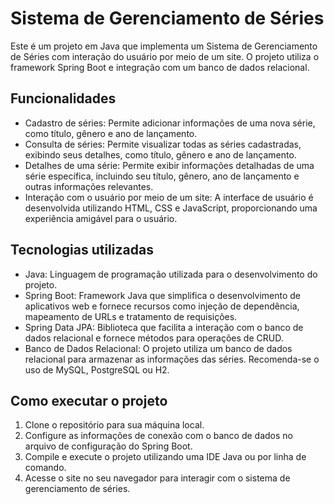 <h1>Sistema de Gerenciamento de Séries</h1>

<p>Este é um projeto em Java que implementa um Sistema de Gerenciamento de Séries com interação do usuário por meio de um site. O projeto utiliza o framework Spring Boot e integração com um banco de dados relacional.</p>

<h2>Funcionalidades</h2>

<ul>
  <li>Cadastro de séries: Permite adicionar informações de uma nova série, como título, gênero e ano de lançamento.</li>
  <li>Consulta de séries: Permite visualizar todas as séries cadastradas, exibindo seus detalhes, como título, gênero e ano de lançamento.</li>
  <li>Detalhes de uma série: Permite exibir informações detalhadas de uma série específica, incluindo seu título, gênero, ano de lançamento e outras informações relevantes.</li>
  <li>Interação com o usuário por meio de um site: A interface de usuário é desenvolvida utilizando HTML, CSS e JavaScript, proporcionando uma experiência amigável para o usuário.</li>
</ul>

<h2>Tecnologias utilizadas</h2>

<ul>
  <li>Java: Linguagem de programação utilizada para o desenvolvimento do projeto.</li>
  <li>Spring Boot: Framework Java que simplifica o desenvolvimento de aplicativos web e fornece recursos como injeção de dependência, mapeamento de URLs e tratamento de requisições.</li>
  <li>Spring Data JPA: Biblioteca que facilita a interação com o banco de dados relacional e fornece métodos para operações de CRUD.</li>
  <li>Banco de Dados Relacional: O projeto utiliza um banco de dados relacional para armazenar as informações das séries. Recomenda-se o uso de MySQL, PostgreSQL ou H2.</li>
</ul>

<h2>Como executar o projeto</h2>

<ol>
  <li>Clone o repositório para sua máquina local.</li>
  <li>Configure as informações de conexão com o banco de dados no arquivo de configuração do Spring Boot.</li>
  <li>Compile e execute o projeto utilizando uma IDE Java ou por linha de comando.</li>
  <li>Acesse o site no seu navegador para interagir com o sistema de gerenciamento de séries.</li>
</ol>
